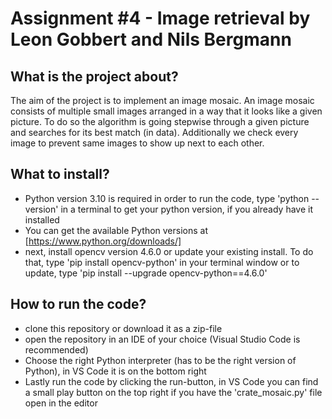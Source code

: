 # Assignment #4 - Image retrieval by Leon Gobbert and Nils Bergmann 
## What is the project about?

The  aim of the project is to implement an image mosaic. An image mosaic consists of multiple small images arranged in a way that it looks like a given picture. To do so the algorithm is going stepwise through a given picture and searches for its best match (in data). Additionally we check every image to prevent same images to show up next to each other.


## What to install?
- Python version 3.10 is required in order to run the code, type 'python --version' in a terminal to get your python version, if you already have it installed 
- You can get the available Python versions at [https://www.python.org/downloads/]
- next, install opencv version 4.6.0 or update your existing install. To do that, type 'pip install opencv-python' in your terminal window or to update, type 'pip install --upgrade opencv-python==4.6.0'

## How to run the code?
- clone this repository or download it as a zip-file
- open the repository in an IDE of your choice (Visual Studio Code is recommended)
- Choose the right Python interpreter (has to be the right version of Python), in VS Code it is on the bottom right
- Lastly run the code by clicking the run-button, in VS Code you can find a small play button on the top right if you have the 'crate_mosaic.py' file open in the editor